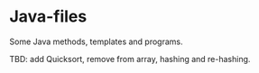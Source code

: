 # Java-files
Some Java methods, templates and programs.

TBD: add Quicksort, remove from array, hashing and re-hashing.
